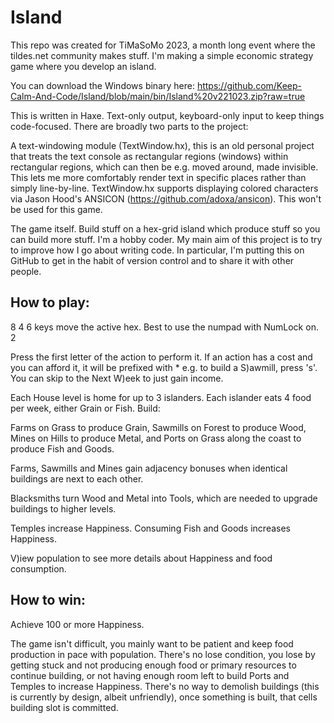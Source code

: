 # Island

This repo was created for TiMaSoMo 2023, a month long event where the tildes.net community makes stuff. I'm making a simple economic strategy game where you develop an island.

You can download the Windows binary here: https://github.com/Keep-Calm-And-Code/Island/blob/main/bin/Island%20v221023.zip?raw=true

This is written in Haxe. Text-only output, keyboard-only input to keep things code-focused. There are broadly two parts to the project:

A text-windowing module (TextWindow.hx), this is an old personal project that treats the text console as rectangular regions (windows) within rectangular regions, which can then be e.g. moved around, made invisible. This lets me more comfortably render text in specific places rather than simply line-by-line. TextWindow.hx supports displaying colored characters via Jason Hood's ANSICON (https://github.com/adoxa/ansicon). This won't be used for this game.

The game itself. Build stuff on a hex-grid island which produce stuff so you can build more stuff. I'm a hobby coder. My main aim of this project is to try to improve how I go about writing code. In particular, I'm putting this on GitHub to get in the habit of version control and to share it with other people.

How to play:
------------

  8
4   6 keys move the active hex. Best to use the numpad with NumLock on.
  2

Press the first letter of the action to perform it. If an action has a cost and you can afford it, it will be prefixed with * e.g. to build a S)awmill, press 's'. You can skip to the Next W)eek to just gain income.

Each House level is home for up to 3 islanders. Each islander eats 4 food per week, either Grain or Fish. Build:

Farms on Grass to produce Grain,
Sawmills on Forest to produce Wood,
Mines on Hills to produce Metal, and
Ports on Grass along the coast to produce Fish and Goods.

Farms, Sawmills and Mines gain adjacency bonuses when identical buildings are next to each other.

Blacksmiths turn Wood and Metal into Tools, which are needed to upgrade buildings to higher levels.

Temples increase Happiness. Consuming Fish and Goods increases Happiness.

V)iew population to see more details about Happiness and food consumption.


How to win:
-----------

Achieve 100 or more Happiness.

The game isn't difficult, you mainly want to be patient and keep food production in pace with population. There's no lose condition, you lose by getting stuck and not producing enough food or primary resources to continue building, or not having enough room left to build Ports and Temples to increase Happiness. There's no way to demolish buildings (this is currently by design, albeit unfriendly), once something is built, that cells building slot is committed.